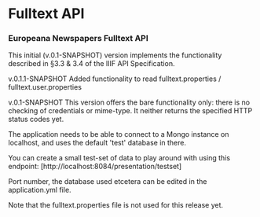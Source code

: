 # Fulltext API
### Europeana Newspapers Fulltext API 

This initial (v.0.1-SNAPSHOT) version implements the functionality described in §3.3 & 3.4 
of the IIIF API Specification.


v.0.1.1-SNAPSHOT
Added functionality to read fulltext.properties / fulltext.user.properties


v.0.1-SNAPSHOT
This version offers the bare functionality only: there is no checking of credentials or mime-type.
It neither returns the specified HTTP status codes yet.

The application needs to be able to connect to a Mongo instance on localhost, and uses the default 'test'
database in there.

You can create a small test-set of data to play around with using this endpoint: 
[http://localhost:8084/presentation/testset]

Port number, the database used etcetera can be edited in the application.yml file.

Note that the fulltext.properties file is not used for this release yet.